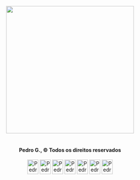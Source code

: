 <div align="center">
  <img src="https://media.discordapp.net/attachments/900816275566129163/1079903768386220152/giphy.gif" width="350px"/>
</div><br>
<div dir="auto" align="center">
  <h4> Pedro G., &copy; Todos os direitos reservados</h4>
</div>
<div dir="auto" align="center">
  <img align="center" alt="Pedro-HTML" height="40" width="30" src="https://cdn.jsdelivr.net/gh/devicons/devicon/icons/html5/html5-original.svg" />
  <img align="center" alt="Pedro-CSS" height="40" width="30" src="https://cdn.jsdelivr.net/gh/devicons/devicon/icons/css3/css3-original.svg" />
  <img align="center" alt="Pedro-TS" height="40" width="30" src="https://cdn.jsdelivr.net/gh/devicons/devicon/icons/typescript/typescript-plain.svg" />
  <img align="center" alt="Pedro-Java" height="40" width="30" src="https://cdn.jsdelivr.net/gh/devicons/devicon/icons/java/java-original.svg" />
  <img align="center" alt="Pedro-SPRING" height="40" width="30" src="https://cdn.jsdelivr.net/gh/devicons/devicon/icons/spring/spring-original.svg" />
  <img align="center" alt="Pedro-ReactJS" height="40" width="30" src="https://cdn.jsdelivr.net/gh/devicons/devicon/icons/react/react-original.svg" />
   <img align="center" alt="Pedro-NextJS" height="40" width="30" src="https://cdn.jsdelivr.net/gh/devicons/devicon/icons/nextjs/nextjs-original.svg" />
</div>

##





